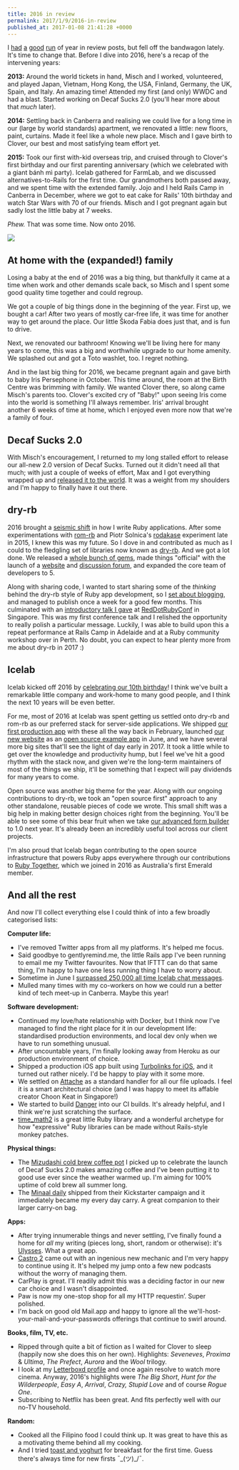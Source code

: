 ```yaml
---
title: 2016 in review
permalink: 2017/1/9/2016-in-review
published_at: 2017-01-08 21:41:28 +0000
---
```


I [had](http://openmonkey.com/blog/2010/01/07/2009-in-a-few-lists) [a](http://openmonkey.com/blog/2011/01/05/2010-in-review) [good](http://openmonkey.com/blog/2013/01/13/2011-in-review) [run](http://openmonkey.com/blog/2013/01/01/2012-in-review) of year in review posts, but fell off the bandwagon lately. It's time to change that. Before I dive into 2016, here's a recap of the intervening years:

**2013:** Around the world tickets in hand, Misch and I worked, volunteered, and played Japan, Vietnam, Hong Kong, the USA, Finland, Germany, the UK, Spain, and Italy. An amazing time! Attended my first (and only) WWDC and had a blast. Started working on Decaf Sucks 2.0 (you'll hear more about that _much_ later).

**2014:** Settling back in Canberra and realising we could live for a long time in our (large by world standards) apartment, we renovated a little: new floors, paint, curtains. Made it feel like a whole new place. Misch and I gave birth to Clover, our best and most satisfying team effort yet.

**2015:** Took our first with-kid overseas trip, and cruised through to Clover's first birthday and our first parenting anniversary (which we celebrated with a giant bánh mì party). Icelab gathered for FarmLab, and we discussed alternatives-to-Rails for the first time. Our grandmothers both passed away, and we spent time with the extended family. Jojo and I held Rails Camp in Canberra in December, where we got to eat cake for Rails' 10th birthday and watch Star Wars with 70 of our friends. Misch and I got pregnant again but sadly lost the little baby at 7 weeks.

_Phew._ That was some time. Now onto 2016.

 ![](content/images/ss/95c63aea6f41.jpg)
## At home with the (expanded!) family

Losing a baby at the end of 2016 was a big thing, but thankfully it came at a time when work and other demands scale back, so Misch and I spent some good quality time together and could regroup.

We got a couple of big things done in the beginning of the year. First up, we bought a car! After two years of mostly car-free life, it was time for another way to get around the place. Our little Škoda Fabia does just that, and is fun to drive.

Next, we renovated our bathroom! Knowing we'll be living here for many years to come, this was a big and worthwhile upgrade to our home amenity. We splashed out and got a Toto washlet, too. I regret nothing.

And in the last big thing for 2016, we became pregnant again and gave birth to baby Iris Persephone in October. This time around, the room at the Birth Centre was brimming with family. We wanted Clover there, so along came Misch's parents too. Clover's excited cry of "Baby!" upon seeing Iris come into the world is something I'll always remember. Iris' arrival brought another 6 weeks of time at home, which I enjoyed even more now that we're a family of four.

## Decaf Sucks 2.0

With Misch's encouragement, I returned to my long stalled effort to release our all-new 2.0 version of Decaf Sucks. Turned out it didn't need all that much; with just a couple of weeks of effort, Max and I got everything wrapped up and [released it to the world](https://www.icelab.com.au/notes/announcing-decaf-sucks-20). It was a weight from my shoulders and I'm happy to finally have it out there.

## dry-rb

2016 brought a [seismic shift](https://www.icelab.com.au/notes/my-past-and-future-ruby/) in how I write Ruby applications. After some experimentations with [rom-rb](http://rom-rb.org) and Piotr Solnica's [rodakase](https://speakerdeck.com/timriley/functional-ruby-rodakase-and-another-world-of-ruby-web-applications) experiment late in 2015, I knew this was my future. So I dove in and contributed as much as I could to the fledgling set of libraries now known as [dry-rb](http://dry-rb.org/). And we got a lot done. We released a [whole bunch of gems](http://github.com/dry-rb), made things "official" with the launch of a [website](http://dry-rb.org/) and [discussion forum](http://discuss.dry-rb.org/), and expanded the core team of developers to 5.

Along with sharing code, I wanted to start sharing some of the _thinking_ behind the dry-rb style of Ruby app development, so I [set about blogging](https://www.icelab.com.au/notes/category/ruby), and managed to publish once a week for a good few months. This culminated with an [introductory talk I gave](https://www.icelab.com.au/notes/next-generation-ruby-web-apps-with-dry-rb-rom-rb-and-roda-reddotrubyconf-2016) at [RedDotRubyConf](https://rdrc2016.herokuapp.com) in Singapore. This was my first conference talk and I relished the opportunity to really polish a particular message. Luckily, I was able to build upon this a repeat performance at Rails Camp in Adelaide and at a Ruby community workshop over in Perth. No doubt, you can expect to hear plenty more from me about dry-rb in 2017 :)

## Icelab

Icelab kicked off 2016 by [celebrating our 10th birthday](https://twitter.com/icelab/status/697179907097436164)! I think we've built a remarkable little company and work-home to many good people, and I think the next 10 years will be even better.

For me, most of 2016 at Icelab was spent getting us settled onto dry-rb and rom-rb as our preferred stack for server-side applications. We shipped [our first production app](https://www.australianliterarystudies.com.au) with these all the way back in February, launched [our new website](https://www.icelab.com.au) as an [open source example app](https://github.com/icelab/berg) in June, and we have several more big sites that'll see the light of day early in 2017. It took a little while to get over the knowledge and productivity hump, but I feel we've hit a good rhythm with the stack now, and given we're the long-term maintainers of most of the things we ship, it'll be something that I expect will pay dividends for many years to come.

Open source was another big theme for the year. Along with our ongoing contributions to dry-rb, we took an "open source first" approach to any other standalone, reusable pieces of code we wrote. This small shift was a big help in making better design choices right from the beginning. You'll be able to see some of this bear fruit when we take [our advanced form builder](https://github.com/icelab/formalist) to 1.0 next year. It's already been an incredibly useful tool across our client projects.

I'm also proud that Icelab began contributing to the open source infrastructure that powers Ruby apps everywhere through our contributions to [Ruby Together](https://rubytogether.org), which we joined in 2016 as Australia's first Emerald member.

## And all the rest

And now I'll collect everything else I could think of into a few broadly categorised lists:

**Computer life:**

- I've removed Twitter apps from all my platforms. It's helped me focus.
- Said goodbye to gentlyremind.me, the little Rails app I've been running to email me my Twitter favourites. Now that IFTTT can do that same thing, I'm happy to have one less running thing I have to worry about.
- Sometime in June I [surpassed 250,000 all time Icelab chat messages](https://twitter.com/timriley/status/741958757647716353).
- Mulled many times with my co-workers on how we could run a better kind of tech meet-up in Canberra. Maybe this year!

**Software development:**

- Continued my love/hate relationship with Docker, but I think now I've managed to find the right place for it in our development life: standardised production environments, and local dev only when we have to run something unusual.
- After uncountable years, I'm finally looking away from Heroku as our production environment of choice.
- Shipped a production iOS app built using [Turbolinks for iOS](https://github.com/turbolinks/turbolinks-ios), and it turned out rather nicely. I'd be happy to play with it some more.
- We settled on [Attache](https://github.com/choonkeat/attache) as a standard handler for all our file uploads. I feel it is a smart architectural choice (and I was happy to meet its affable creator Choon Keat in Singapore!)
- We started to build [Danger](http://danger.systems) into our CI builds. It's already helpful, and I think we're just scratching the surface.
- [time\_math2](https://github.com/zverok/time_math2) is a great little Ruby library and a wonderful archetype for how "expressive" Ruby libraries can be made without Rails-style monkey patches.

**Physical things:**

- The [Mizudashi cold brew coffee pot](http://www.hario.jp/seihin/productdetail.php?product=MCPN-14CBR) I picked up to celebrate the launch of Decaf Sucks 2.0 makes amazing coffee and I've been putting it to good use ever since the weather warmed up. I'm aiming for 100% uptime of cold brew all summer long.
- The [Minaal daily](https://www.minaal.com/collections/your-future-gear/products/daily-bag) shipped from their Kickstarter campaign and it immediately became my every day carry. A great companion to their larger carry-on bag.

**Apps:**

- After trying innumerable things and never settling, I've finally found a home for _all_ my writing (pieces long, short, random or otherwise): it's [Ulysses](https://www.ulyssesapp.com). What a great app.
- [Castro 2](http://supertop.co/castro/) came out with an ingenious new mechanic and I'm very happy to continue using it. It's helped my jump onto a few new podcasts without the worry of managing them.
- CarPlay is great. I'll readily admit this was a deciding factor in our new car choice and I wasn't disappointed.
- Paw is now my one-stop shop for all my HTTP requestin’. Super polished.
- I'm back on good old Mail.app and happy to ignore all the we'll-host-your-mail-and-your-passwords offerings that continue to swirl around.

**Books, film, TV, etc.**

- Ripped through quite a bit of fiction as I waited for Clover to sleep (happily now she does this on her own). Highlights: _Seveneves_, _Proxima_ & _Ultima_, _The Prefect_, _Aurora_ and the _Wool_ trilogy.
- I look at my [Letterboxd profile](http://letterboxd.com/timriley/) and once again resolve to watch more cinema. Anyway, 2016's highlights were _The Big Short_, _Hunt for the Wilderpeople_, _Easy A_, _Arrival_, _Crazy, Stupid Love_ and of course _Rogue One_.
- Subscribing to Netflix has been great. And fits perfectly well with our no-TV household.

**Random:**

- Cooked all the Filipino food I could think up. It was great to have this as a motivating theme behind all my cooking.
- And I tried [toast and yoghurt](https://twitter.com/timriley/status/688506154335338496) for breakfast for the first time. Guess there's always time for new firsts ¯\_(ツ)\_/¯.
